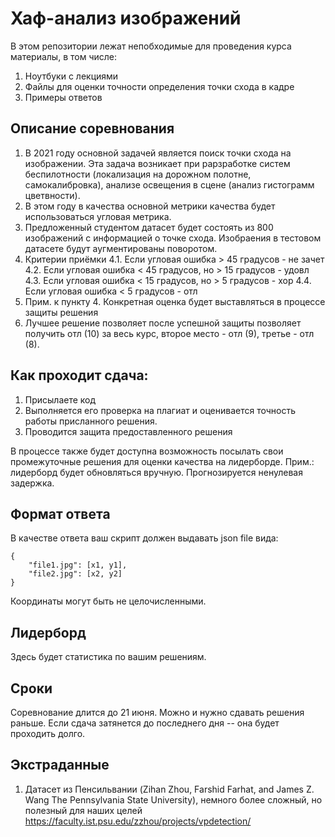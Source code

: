 # Хаф-анализ изображений

В этом репозитории лежат непобходимые для проведения курса материалы, в том числе:
1. Ноутбуки с лекциями
2. Файлы для оценки точности определения точки схода в кадре
3. Примеры ответов

## Описание соревнования

1. В 2021 году основной задачей является поиск точки схода на изображении. Эта задача возникает при рарзработке систем беспилотности (локализация на дорожном полотне, самокалибровка), анализе освещения в сцене (анализ гистограмм цветвности).
2. В этом году в качества основной метрики качества будет использоваться угловая метрика. 
3. Предложенный студентом датасет будет состоять из 800 изображений с информацией о точке схода. Изобраения в тестовом датасете будут аугментированы поворотом.
4. Критерии приёмки
4.1. Если угловая ошибка > 45 градусов - не зачет
4.2. Если угловая ошибка < 45 градусов, но > 15 градусов - удовл
4.3. Если угловая ошибка < 15 градусов, но > 5 градусов - хор
4.4. Если угловая ошибка < 5 градусов - отл
5. Прим. к пункту 4. Конкретная оценка будет выставляться в процессе защиты решения
6. Лучшее решение позволяет после успешной защиты позволяет получить отл (10) за весь курс, второе место - отл (9), третье - отл (8). 

## Как проходит сдача:
1. Присылаете код
2. Выполняется его проверка на плагиат и оценивается точность работы присланного решения.
3. Проводится защита предоставленного решения

В процессе также будет доступна возможность посылать свои промежуточные решения для оценки качества на лидерборде. 
Прим.: лидерборд будет обновляться вручную. Прогнозируется ненулевая задержка.

## Формат ответа

В качестве ответа ваш скрипт должен выдавать json file вида:

```
{
    "file1.jpg": [x1, y1], 
    "file2.jpg": [x2, y2]
}
```

Координаты могут быть не целочисленными.

## Лидерборд

Здесь будет статистика по вашим решениям.

## Сроки 

Соревнование длится до 21 июня. Можно и нужно сдавать решения раньше. Если сдача затянется до последнего дня -- она будет проходить долго. 

## Экстраданные

1. Датасет из Пенсильвании (Zihan Zhou, Farshid Farhat, and James Z. Wang
The Pennsylvania State University), немного более сложный, но полезный для наших целей https://faculty.ist.psu.edu/zzhou/projects/vpdetection/
